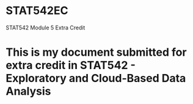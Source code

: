 # STAT542EC
STAT542 Module 5 Extra Credit
# This is my document submitted for extra credit in STAT542 - Exploratory and Cloud-Based Data Analysis 
